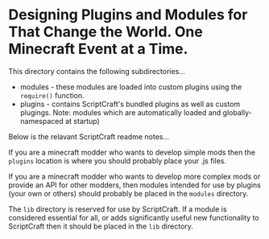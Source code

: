 # Designing Plugins and Modules for That Change the World. One Minecraft Event at a Time.

This directory contains the following subdirectories...

 * modules - these modules are loaded into custom plugins using the `require()` function.
 * plugins - contains ScriptCraft's bundled plugins as well as custom plugings. Note: modules which are automatically loaded and globally-namespaced at startup)

Below is the relavant ScriptCraft readme notes...

If you are a minecraft modder who wants to develop simple mods then the `plugins` location is where you should probably place your .js files. 

If you are a minecraft modder who wants to develop more complex mods or provide an API for other modders, then modules intended for use by plugins (your own or others) should probably be placed in the `modules` directory.

The `lib` directory is reserved for use by ScriptCraft. If a module is considered essential for all, or adds significantly useful new functionality to ScriptCraft then it should be placed in the `lib` directory.

